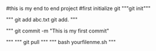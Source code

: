 #this is my end to end project
#first initialize git
"""git init"""

""" git add abc.txt
    git add.
"""

"""
    git commit -m "This is my first commit"

"""
"""
    git pull
"""
"""
    bash yourfilenme.sh
"""